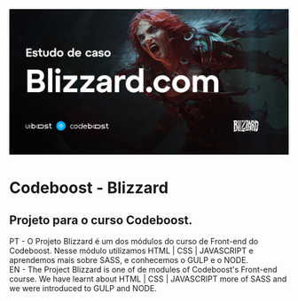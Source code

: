 <img src="share-og.jpg" alt="">
<h1>Codeboost - Blizzard</h1>
<h2> Projeto para o curso Codeboost. </h2>
<p>PT - O Projeto Blizzard é um dos módulos do curso de Front-end do Codeboost. Nesse módulo utilizamos HTML | CSS | JAVASCRIPT e aprendemos mais sobre SASS, e conhecemos o GULP e o NODE. <br/> EN - The  Project Blizzard is one of de modules of Codeboost's Front-end course. We have learnt about HTML | CSS | JAVASCRIPT  more of SASS and we were introduced to GULP and NODE.</p>
